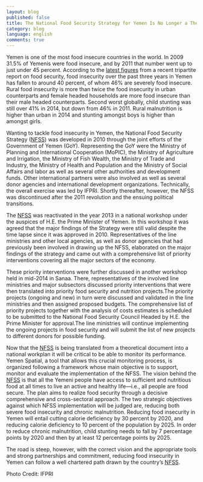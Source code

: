 ```yaml
---
layout: blog
published: false
title: The National Food Security Strategy for Yemen Is No Longer a Theoretical Document
category: blog
language: english
comments: true
---
```


Yemen is one of the most food insecure countries in the world. In 2009 31.5% of Yemenis were food insecure, and by 2011 that number went up to just under 45 percent. According to the [latest figures](http://documents.wfp.org/stellent/groups/public/documents/ena/wfp269771.pdf) from a recent tripartite report on food security, food insecurity over the past three years in Yemen has fallen to around 40 percent, of whom 46% are severely food insecure.  Rural food insecurity is more than twice the food insecurity in urban counterparts and female headed households are more food insecure than their male headed counterparts. Second worst globally, child stunting was still over 41% in 2014, but down from 46% in 2011. Rural malnutrition is higher than urban in 2014 and stunting amongst boys is higher than amongst girls. 
<!-- more -->

Wanting to tackle food insecurity in Yemen, the National Food Security Strategy ([NFSS](http://www.ifpri.org/sites/default/files/publications/yemennote1en.pdf)) was developed in 2010 through the joint efforts of the Government of Yemen (GoY). Representing the GoY were the Ministry of Planning and International Cooperation (MoPIC), the Ministry of Agriculture and Irrigation, the Ministry of Fish Wealth, the Ministry of Trade and Industry, the Ministry of Health and Population and the Ministry of Social Affairs and labor as well as several other authorities and development funds. Other international partners were also involved as well as several donor agencies and international development organizations. Technically, the overall exercise was led by IFPRI. Shortly thereafter, however, the NFSS was discontinued after the 2011 revolution and the ensuing political transitions. 

The [NFSS](http://www.ifpri.org/sites/default/files/publications/yemennote1en.pdf) was reactivated in the year 2013 in a national workshop under the auspices of H.E. the Prime Minister of Yemen. In this workshop it was agreed that the major findings of the Strategy were still valid despite the time lapse since it was approved in 2010. Representatives of the line ministries and other local agencies, as well as donor agencies that had previously been involved in drawing up the NFSS, elaborated on the major findings of the strategy and came out with a comprehensive list of priority interventions covering all the major sectors of the economy.

These priority interventions were further discussed in another workshop held in mid-2014 in Sanaa. There, representatives of the involved line ministries and major subsectors discussed priority interventions that were then translated into priority food security and nutrition projects.The priority projects (ongoing and new) in turn were discussed and validated in the line ministries and then assigned proposed budgets. The comprehensive list of priority projects together with the analysis of costs estimates is scheduled to be submitted to the National Food Security Council Headed by H.E. the Prime Minister for approval.The line ministries will continue implementing the ongoing projects in food security and will submit the list of new projects to different donors for possible funding. 

Now that the [NFSS](http://www.ifpri.org/sites/default/files/publications/yemennote1en.pdf) is being translated from a theoretical document into a national workplan it will be critical to be able to monitor its performance. Yemen Spatial, a tool that allows this crucial monitoring process, is organized following a framework whose main objective is to support, monitor and evaluate the implementation of the NFSS. The vision behind the [NFSS](http://www.ifpri.org/sites/default/files/publications/yemennote1en.pdf) is that all the Yemeni people have access to sufficient and nutritious food at all times to live an active and healthy life—i.e., all people are food secure. The plan aims to realize food security through a decisive comprehensive and cross-sectoral approach. The two strategic objectives against which NFSS implementation will be judged are, reducing both severe food insecurity and chronic malnutrition. Reducing food insecurity in Yemen will entail cutting calorie deficiency by 30 percent by 2020, and reducing calorie deficiency to 10 percent of the population by 2025. In order to reduce chronic malnutrition, child stunting needs to fall by 7 percentage points by 2020 and then by at least 12 percentage points by 2025. 

The road is steep, however, with the correct vision and the appropriate tools and strong partnerships and commitment, reducing food insecurity in Yemen can follow a well chartered path drawn by the country’s [NFSS](http://www.ifpri.org/sites/default/files/publications/yemennote1en.pdf).


Photo Credit: IFPRI